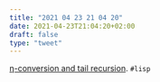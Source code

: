 ```yaml
---
title: "2021 04 23 21 04 20"
date: 2021-04-23T21:04:20+02:00
draft: false
type: "tweet"
---
```

[η-conversion and tail recursion](https://funcall.blogspot.com/2021/04/and-tail-recursion.html). `#lisp`

